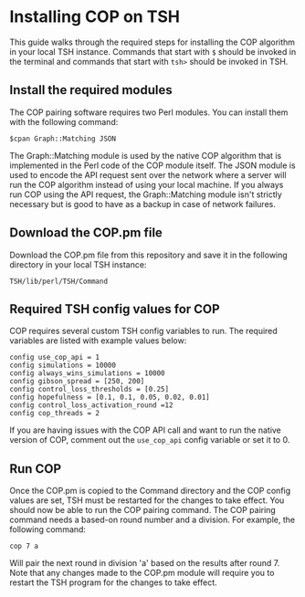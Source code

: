 # Installing COP on TSH
This guide walks through the required steps for installing the COP algorithm in your local TSH instance. Commands that start with `$` should be invoked in the terminal and commands that start with `tsh>` should be invoked in TSH.

## Install the required modules
The COP pairing software requires two Perl modules. You can install them with the following command:

`$cpan Graph::Matching JSON`

The Graph::Matching module is used by the native COP algorithm that is implemented in the Perl code of the COP module itself. The JSON module is used to encode the API request sent over the network where a server will run the COP algorithm instead of using your local machine. If you always run COP using the API request, the Graph::Matching module isn't strictly necessary but is good to have as a backup in case of network failures.

## Download the COP.pm file
Download the COP.pm file from this repository and save it in the following directory in your local TSH instance:

`TSH/lib/perl/TSH/Command`

## Required TSH config values for COP
COP requires several custom TSH config variables to run. The required variables are listed with example values below:

```
config use_cop_api = 1
config simulations = 10000
config always_wins_simulations = 10000
config gibson_spread = [250, 200]
config control_loss_thresholds = [0.25]
config hopefulness = [0.1, 0.1, 0.05, 0.02, 0.01]
config control_loss_activation_round =12
config cop_threads = 2
```

If you are having issues with the COP API call and want to run the native version of COP, comment out the `use_cop_api` config variable or set it to 0.

## Run COP
Once the COP.pm is copied to the Command directory and the COP config values are set, TSH must be restarted for the changes to take effect. You should now be able to run the COP pairing command. The COP pairing command needs a based-on round
number and a division. For example, the following command:

`cop 7 a`

Will pair the next round in division 'a' based on the results after round 7. Note that any changes
made to the COP.pm module will require you to restart the TSH program for the changes to take effect.
